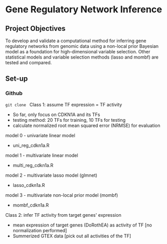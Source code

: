 # Gene Regulatory Network Inference

## Project Objectives
To develop and validate a computational method for inferring gene regulatory networks from genomic data using a non-local prior Bayesian model as a foundation for high-dimensional variable selection. Other statistical models and variable selection methods (lasso and mombf) are tested and compared.

## Set-up
### Github
`git clone `
Class 1: assume TF expression = TF activity
* So far, only focus on CDKN1A and its TFs
* testing method: 20 TFs for training, 10 TFs for testing
* calculate normalized root mean squared error (NRMSE) for evaluation

model 0 - univariate linear model
* uni_reg_cdkn1a.R

model 1 - multivariate linear model
* multi_reg_cdkn1a.R

model 2 - multivariate lasso model (glmnet)
* lasso_cdkn1a.R

model 3 - multivariate non-local prior model (mombf)
* mombf_cdkn1a.R

‌Class 2: infer TF activity from target genes' expression
* mean expression of target genes (DoRothEA) as activity of TF [no normalization performed]
* Summerized GTEX data [pick out all activities of the TF]
